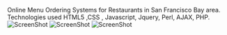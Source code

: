 Online Menu Ordering Systems for Restaurants in San Francisco Bay area. 
Technologies used HTML5 ,CSS , Javascript, Jquery, Perl, AJAX, PHP.
![ScreenShot](https://raw.github.com/manasayp/Website-Projects/master/Restaurant_Reservation_Website/home.png)
![ScreenShot](https://raw.github.com/manasayp/Website-Projects/master/Restaurant_Reservation_Website/home.png)
![ScreenShot](https://raw.github.com/manasayp/Website-Projects/master/Restaurant_Reservation_Website/home.png)
